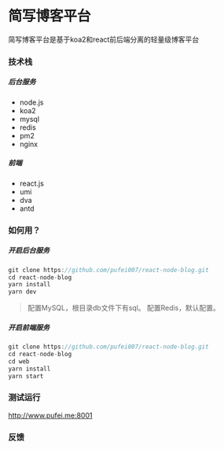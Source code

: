 # 简写博客平台
简写博客平台是基于koa2和react前后端分离的轻量级博客平台
### 技术栈
##### 后台服务
- node.js
- koa2
- mysql
- redis
- pm2
- nginx
##### 前端
- react.js
- umi
- dva
- antd
### 如何用？
##### 开启后台服务
```javascript
git clone https://github.com/pufei007/react-node-blog.git
cd react-node-blog
yarn install
yarn dev
```
> 配置MySQL，根目录db文件下有sql。
> 配置Redis，默认配置。

##### 开启前端服务
```javascript
git clone https://github.com/pufei007/react-node-blog.git
cd react-node-blog
cd web
yarn install
yarn start
```
### 测试运行
<http://www.pufei.me:8001>
### 反馈
